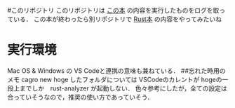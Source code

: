 #このリポジトリ
このリポジトリは [この本](https://www.shuwasystem.co.jp/book/9784798061702.html) の内容を実行したものをログを取っている．
この本が終わったら別リポジトリで [Rust本](https://www.oreilly.co.jp/books/9784873119786/) の内容をやってみたいね

# 実行環境
Mac OS & Windows の VS Codeと連携の意味も兼ねている．
##忘れた時用のメモ
cagro new hoge したフォルダについては VSCodeのカレントが hogeの一段上までしか　rust-analyzer が起動しない．
色々参考にしたが，全ての設定は合っていそうなので，推奨の使い方であっていそう．

